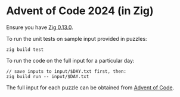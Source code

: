 # Advent of Code 2024 (in Zig)

Ensure you have [Zig 0.13.0](https://ziglang.org/learn/getting-started/).

To run the unit tests on sample input provided in puzzles:

```
zig build test
```

To run the code on the full input for a particular day:

```
// save inputs to input/$DAY.txt first, then:
zig build run -- input/$DAY.txt
```

The full input for each puzzle can be obtained from [Advent of Code](https://adventofcode.com/2024).
